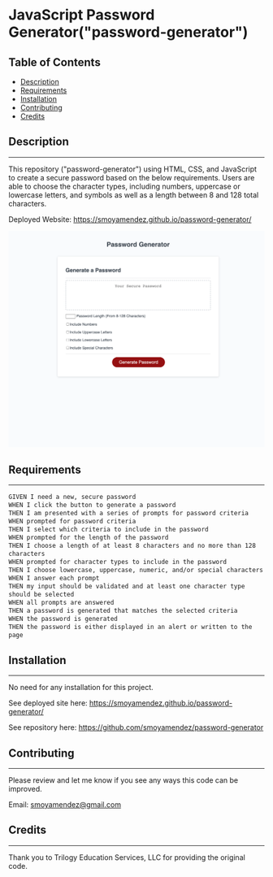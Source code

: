 # JavaScript Password Generator("password-generator")

## Table of Contents

* [Description](#description)
* [Requirements](#requirements)
* [Installation](#installation)
* [Contributing](#contributing)
* [Credits](#credits)

## Description
---
This repository ("password-generator") using HTML, CSS, and JavaScript to create a secure password based on the below requirements. Users are 
able to choose the character types, including numbers, uppercase or lowercase letters, and symbols as well as a length between 8 and 128 total 
characters. 

Deployed Website: https://smoyamendez.github.io/password-generator/

![Password Generator Screenshot](password-generator-screenshot.png)

## Requirements 
---
```
GIVEN I need a new, secure password
WHEN I click the button to generate a password
THEN I am presented with a series of prompts for password criteria
WHEN prompted for password criteria
THEN I select which criteria to include in the password
WHEN prompted for the length of the password
THEN I choose a length of at least 8 characters and no more than 128 characters
WHEN prompted for character types to include in the password
THEN I choose lowercase, uppercase, numeric, and/or special characters
WHEN I answer each prompt
THEN my input should be validated and at least one character type should be selected
WHEN all prompts are answered
THEN a password is generated that matches the selected criteria
WHEN the password is generated
THEN the password is either displayed in an alert or written to the page
```

## Installation
---
No need for any installation for this project.

See deployed site here: https://smoyamendez.github.io/password-generator/

See repository here: https://github.com/smoyamendez/password-generator

## Contributing
---

Please review and let me know if you see any ways this code can be improved.

Email: smoyamendez@gmail.com

## Credits
---
Thank you to Trilogy Education Services, LLC for providing the original code.